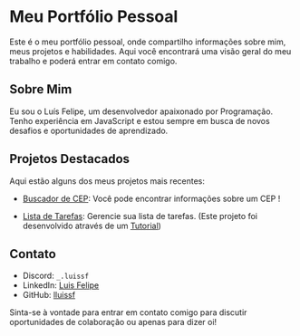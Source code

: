 # Meu Portfólio Pessoal

Este é o meu portfólio pessoal, onde compartilho informações sobre mim, meus projetos e habilidades. Aqui você encontrará uma visão geral do meu trabalho e poderá entrar em contato comigo.

## Sobre Mim

Eu sou o Luís Felipe, um desenvolvedor apaixonado por Programação. Tenho experiência em JavaScript e estou sempre em busca de novos desafios e oportunidades de aprendizado.

## Projetos Destacados

Aqui estão alguns dos meus projetos mais recentes:

- [Buscador de CEP](https://github.com/lluissf/buscador-cep): Você pode encontrar informações sobre um CEP !

- [Lista de Tarefas](https://github.com/lluissf/lista-tarefa): Gerencie sua lista de tarefas. (Este projeto foi desenvolvido através de um [Tutorial](https://www.youtube.com/watch?v=womd8BFIbDY&list=WL&index=3&ab_channel=AsmrProg))

## Contato

- Discord: ``_.luissf``
- LinkedIn: [Luis Felipe](https://www.linkedin.com/in/luis-felipe-ferreira-da-silva-20b6bb2bb/)
- GitHub: [lluissf](https://github.com/lluissf)

Sinta-se à vontade para entrar em contato comigo para discutir oportunidades de colaboração ou apenas para dizer oi!
